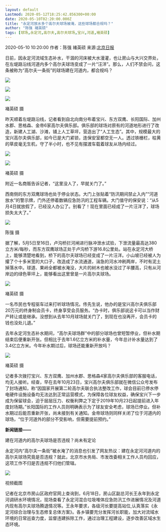 ```yaml
---
layout: default
Lastmod: 2020-05-12T18:25:42.856300+00:00
date: 2020-05-10T02:20:00.000Z
title: "永定河放水多个高尔夫球场被淹，这些球场都合规吗？"
author: "陈强 褚英硕"
tags: [球场,永定河,高尔夫,高尔夫球场,宝兴,河道,褚英硕]
---
```


2020-05-10 10:20:00 作者：陈强 褚英硕 来源:[北京日报](http://ie.bjd.com.cn/5b165687a010550e5ddc0e6a/contentApp/5b16573ae4b02a9fe2d558f9/AP5eb76549e4b08e68055078b4?isshare=1)

日前，因永定河流域生态补水，干涸的河床被大水漫灌，也让房山与大兴交界处，在左堤路沿线河道内多个高尔夫球场变成了一片“汪洋”。那么，人们不禁会问，这条被称为“高尔夫一条街”的球场建在河道内，都合规吗？

![](https://images.weserv.nl/?url=https%3A//mz.eastday.com/12668633.jpg%3Fimageslim)

![](https://images.weserv.nl/?url=https%3A//mz.eastday.com/12668635.jpg%3Fimageslim)

![](https://images.weserv.nl/?url=https%3A//mz.eastday.com/12668637.jpg%3Fimageslim)

褚英硕 摄

昨天顺着左堤路沿线，记者看到自北向南分布着宝兴、东方双鹰、长阳国际、加州水郡、思格森、金帝6家高尔夫俱乐部。俱乐部的球场对原有的河道地形进行了改造，新建人工湖、沙滩，铺上人工草坪，营造出了“人工生态”。其中，规模最大的宝兴高尔夫俱乐部，如今已是大门紧锁，连保安室都空无一人。透过铁栅栏，枯黄的草皮毫无生机，守了半小时，也不见有摆渡车载着球友从场内经过。

![](https://images.weserv.nl/?url=https%3A//mz.eastday.com/12668638.jpg%3Fimageslim)

![](https://images.weserv.nl/?url=https%3A//mz.eastday.com/12668640.jpg%3Fimageslim)

褚英硕 摄

附近一名商贩告诉记者，“这里没人了，早就关门了。”

西南侧的东方双鹰球场也处于停业状态。大门上张贴着“防汛期间禁止入内”“河道放水”的警示牌，门外还停着数辆应急防汛的工程车辆。大门值守的保安说：“从5月4日就放假了，已经没人办公了。别看了！现在里面已经成了一片汪洋了，球场损失太大了。”

![](https://images.weserv.nl/?url=https%3A//mz.eastday.com/12668641.jpg%3Fimageslim)

陈强 摄

据了解，5月5日至16日，卢沟桥拦河闸进行脉冲泄水试验，下泄流量最高达380立方米/每秒，而东方双鹰球场正处于卢沟桥下游16.8公里处。站在永定河大桥上，能够清楚地看到，桥下的高尔夫球场已经变成了一片汪洋。小山坡已经被人为攉了个十多米宽的大口子，改造成了水流通道，湍急的河水冲刷两岸，不时有泥土掉落水中。球道、果岭全都被水淹没，大片的树木也被水没过了半腰高，只有从河岸边的绿色草坪上，能够看出这里曾是一片高尔夫球场。

![](https://images.weserv.nl/?url=https%3A//mz.eastday.com/12668637.jpg%3Fimageslim)

褚英硕 摄

一名市民也专程驱车过来打听球场情况。佟先生说，他办的是宝兴高尔夫俱乐部20万元的终身制会员卡，终身享受会员服务。“办卡时，俱乐部说这卡可以当作财产转让或是继承。没想到从去年10月球场就关门了，到现在也没再开，会员卡的钱也没处儿退。”

去年永定河生态补水期间，“高尔夫球场群”中的部分球场也曾短暂停业，但补水期结束后便重新开张。但相比于去年1.6亿立方米的补水量，今年总计补水量达到了3.4亿立方米。今年补水期过后，球场还能重新开放吗？

![](https://images.weserv.nl/?url=https%3A//mz.eastday.com/12668646.jpg%3Fimageslim)

褚英硕 摄

记者多次拨打宝兴、东方双鹰、加州水郡、思格森4家高尔夫俱乐部的客服电话，均无人接听。经查，早在去年10月23日，宝兴高尔夫俱乐部就在微信公众号发布了封场通知，称“因国家开展第二轮高尔夫联合执法整改工作，球会目前已停水停电硬件设施设备均无法达到正常运营模式，为保障各位球友权益，确保宝兴下一步成为保留球会，迫于层层压力、权衡利弊之下定于2019年10月23日起提前进入年度封场期。”长阳国际的工作人员则明确表示为了球友安全考虑，球场已停业。但补水期过后能否重新开张，尚未接到有关通知。金帝球场则同样关闭了位于河道内的球场，“位于河道外的部分不受影响，但需要提前预约。”

**新闻链接——**

建在河道内的高尔夫球场是否违规？尚未有定论

永定河内“高尔夫一条街”被水淹了的消息也引发了网友热议：建在永定河河道内的高尔夫球场究竟是否违规？就此，北京市水务局、市发改委相关工作人员均回应，这项工作不归是否违规不归他们管辖。

![](https://images.weserv.nl/?url=https%3A//mz.eastday.com/12668653.jpg%3Fimageslim)

视频截图

记者在北京市房山区政府官网上查询到，6月18日，房山区副总河长王永年到永定河调研水环境情况，现场查看了永定河混合垃圾堆体应急防汛工作进展情况及河道内现有高尔夫球场腾退情况等。王永年要求，各级河长要提高站位,认真落实《永定河综合治理与生态修复总体方案》。各乡镇要充分发挥河长职能，加大对流域水环境的日常巡查力度，监督违建拆除工作，通过治理工程建设，逐步改善区域水生态环境。

